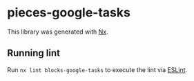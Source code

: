 # pieces-google-tasks

This library was generated with [Nx](https://nx.dev).

## Running lint

Run `nx lint blocks-google-tasks` to execute the lint via [ESLint](https://eslint.org/).
